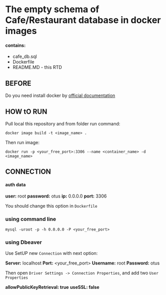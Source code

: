 # The empty schema of Cafe/Restaurant database in docker images

#### contains:

* cafe_db.sql
* Dockerfile
* README.MD - this RTD

## BEFORE

Do you need install docker by [official documentation](https://docs.docker.com/install/linux/docker-ce/ubuntu/)


## HOW tO RUN

Pull local this repository and from folder run command:

```
docker image build -t <image_name> .
```

Then run image:

```
docker run -p <your_free_port>:3306 --name <container_name> -d <image_name>
```

## CONNECTION

#### auth data

**user:** root
**password:** otus
**ip:** 0.0.0.0
**port:** 3306

You should change this option in `Dockerfile`


### using command line

```
mysql -uroot -p -h 0.0.0.0 -P <your_free_port>
```

### using Dbeaver

Use SetUP new `Connection` with next option:

**Server:** localhost
**Port:** <your_free_port>
**Username:** root
**Password:** otus

Then open `Driver Settings -> Connection Properties`, and add two `User Properties`


**allowPublicKeyRetrieval: true**
**useSSL: false**